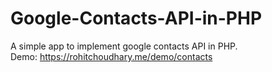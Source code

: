 # Google-Contacts-API-in-PHP
A simple app to implement google contacts API in PHP.
<br>
Demo:
https://rohitchoudhary.me/demo/contacts
